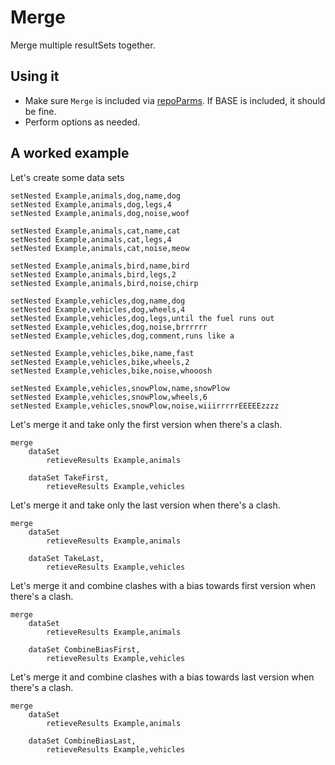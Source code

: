 # Merge

Merge multiple resultSets together.

## Using it

* Make sure `Merge` is included via [repoParms](https://github.com/ksandom/achel/blob/master/docs/programming/creatingARepositoryWithProfiles.md#use-repoparmdefinepackages-to-create-a-profile). If BASE is included, it should be fine.
* Perform options as needed.

## A worked example

Let's create some data sets

    setNested Example,animals,dog,name,dog
    setNested Example,animals,dog,legs,4
    setNested Example,animals,dog,noise,woof
    
    setNested Example,animals,cat,name,cat
    setNested Example,animals,cat,legs,4
    setNested Example,animals,cat,noise,meow
    
    setNested Example,animals,bird,name,bird
    setNested Example,animals,bird,legs,2
    setNested Example,animals,bird,noise,chirp
    
    setNested Example,vehicles,dog,name,dog
    setNested Example,vehicles,dog,wheels,4
    setNested Example,vehicles,dog,legs,until the fuel runs out
    setNested Example,vehicles,dog,noise,brrrrrr
    setNested Example,vehicles,dog,comment,runs like a
    
    setNested Example,vehicles,bike,name,fast
    setNested Example,vehicles,bike,wheels,2
    setNested Example,vehicles,bike,noise,whooosh
    
    setNested Example,vehicles,snowPlow,name,snowPlow
    setNested Example,vehicles,snowPlow,wheels,6
    setNested Example,vehicles,snowPlow,noise,wiiirrrrrEEEEEzzzz

Let's merge it and take only the first version when there's a clash.

    merge
    	dataSet
    		retieveResults Example,animals
    	
    	dataSet TakeFirst,
    		retieveResults Example,vehicles

Let's merge it and take only the last version when there's a clash.

    merge
    	dataSet
    		retieveResults Example,animals
    	
    	dataSet TakeLast,
    		retieveResults Example,vehicles

Let's merge it and combine clashes with a bias towards first version when there's a clash.

    merge
    	dataSet
    		retieveResults Example,animals
    	
    	dataSet CombineBiasFirst,
    		retieveResults Example,vehicles

Let's merge it and combine clashes with a bias towards last version when there's a clash.

    merge
    	dataSet
    		retieveResults Example,animals
    	
    	dataSet CombineBiasLast,
    		retieveResults Example,vehicles

